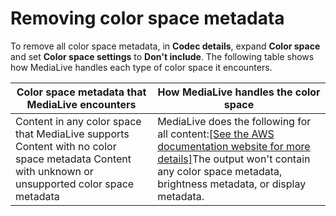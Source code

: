 # Removing color space metadata<a name="colorspace-output-remove"></a>

To remove all color space metadata, in **Codec details**, expand **Color space** and set **Color space settings** to **Don't include**\. The following table shows how MediaLive handles each type of color space it encounters\.


|  Color space metadata that MediaLive encounters  |  How MediaLive handles the color space  | 
| --- | --- | 
|  Content in any color space that MediaLive supports Content with no color space metadata Content with unknown or unsupported color space metadata  | MediaLive does the following for all content:[\[See the AWS documentation website for more details\]](http://docs.aws.amazon.com/medialive/latest/ug/colorspace-output-remove.html)The output won't contain any color space metadata, brightness metadata, or display metadata\. | 